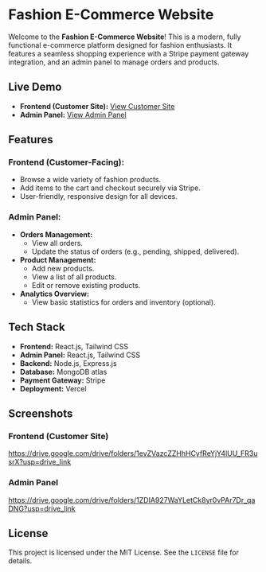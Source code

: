 # Fashion E-Commerce Website

Welcome to the **Fashion E-Commerce Website**! This is a modern, fully functional e-commerce platform designed for fashion enthusiasts. It features a seamless shopping experience with a Stripe payment gateway integration, and an admin panel to manage orders and products.

## Live Demo

- **Frontend (Customer Site):** [View Customer Site](https://ecommerce-frontend-six-rouge.vercel.app/)
- **Admin Panel:** [View Admin Panel](https://ecommerce-admin-sandy-pi.vercel.app/)

## Features

### **Frontend (Customer-Facing):**
- Browse a wide variety of fashion products.
- Add items to the cart and checkout securely via Stripe.
- User-friendly, responsive design for all devices.

### **Admin Panel:**
- **Orders Management:**
  - View all orders.
  - Update the status of orders (e.g., pending, shipped, delivered).
- **Product Management:**
  - Add new products.
  - View a list of all products.
  - Edit or remove existing products.
- **Analytics Overview:**
  - View basic statistics for orders and inventory (optional).

## Tech Stack

- **Frontend:** React.js, Tailwind CSS
- **Admin Panel:** React.js, Tailwind CSS
- **Backend:** Node.js, Express.js
- **Database:** MongoDB atlas
- **Payment Gateway:** Stripe
- **Deployment:** Vercel



## Screenshots

### Frontend (Customer Site)
https://drive.google.com/drive/folders/1evZVazcZZHhHCyfReYjY4lUU_FR3usrX?usp=drive_link

### Admin Panel
https://drive.google.com/drive/folders/1ZDIA927WaYLetCk8yr0vPAr7Dr_qaDNG?usp=drive_link

## License

This project is licensed under the MIT License. See the `LICENSE` file for details.

